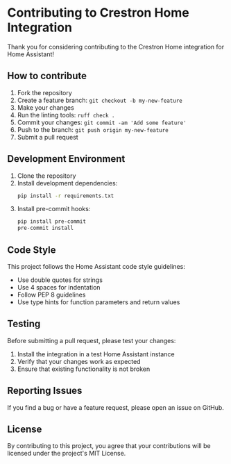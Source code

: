 # Contributing to Crestron Home Integration

Thank you for considering contributing to the Crestron Home integration for Home Assistant!

## How to contribute

1. Fork the repository
2. Create a feature branch: `git checkout -b my-new-feature`
3. Make your changes
4. Run the linting tools: `ruff check .`
5. Commit your changes: `git commit -am 'Add some feature'`
6. Push to the branch: `git push origin my-new-feature`
7. Submit a pull request

## Development Environment

1. Clone the repository
2. Install development dependencies:
   ```bash
   pip install -r requirements.txt
   ```
3. Install pre-commit hooks:
   ```bash
   pip install pre-commit
   pre-commit install
   ```

## Code Style

This project follows the Home Assistant code style guidelines:

- Use double quotes for strings
- Use 4 spaces for indentation
- Follow PEP 8 guidelines
- Use type hints for function parameters and return values

## Testing

Before submitting a pull request, please test your changes:

1. Install the integration in a test Home Assistant instance
2. Verify that your changes work as expected
3. Ensure that existing functionality is not broken

## Reporting Issues

If you find a bug or have a feature request, please open an issue on GitHub.

## License

By contributing to this project, you agree that your contributions will be licensed under the project's MIT License.
